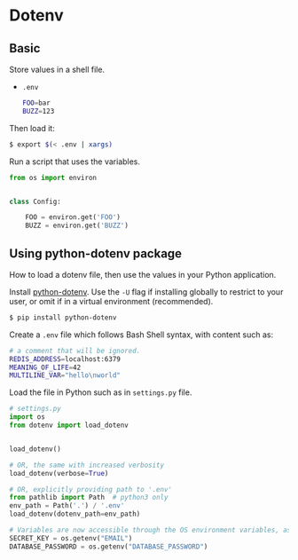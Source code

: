 # Dotenv

## Basic

Store values in a shell file.

- `.env`
    ```sh
    FOO=bar
    BUZZ=123
    ```

Then load it:

```sh
$ export $(< .env | xargs)
```

Run a script that uses the variables.

```python
from os import environ


class Config:

    FOO = environ.get('FOO')
    BUZZ = environ.get('BUZZ')
```


## Using python-dotenv package


How to load a dotenv file, then use the values in your Python application.

Install [python-dotenv](https://pypi.org/project/python-dotenv/). Use the `-U` flag if installing globally to restrict to your user, or omit if in a virtual environment (recommended).

```sh
$ pip install python-dotenv
```

Create a `.env` file which follows Bash Shell syntax, with content such as:

```sh
# a comment that will be ignored.
REDIS_ADDRESS=localhost:6379
MEANING_OF_LIFE=42
MULTILINE_VAR="hello\nworld"
```

Load the file in Python such as in `settings.py` file.

```python
# settings.py
import os
from dotenv import load_dotenv


load_dotenv()

# OR, the same with increased verbosity
load_dotenv(verbose=True)

# OR, explicitly providing path to '.env'
from pathlib import Path  # python3 only
env_path = Path('.') / '.env'
load_dotenv(dotenv_path=env_path)

# Variables are now accessible through the OS environment variables, as if set with `export` command.
SECRET_KEY = os.getenv("EMAIL")
DATABASE_PASSWORD = os.getenv("DATABASE_PASSWORD")
```
